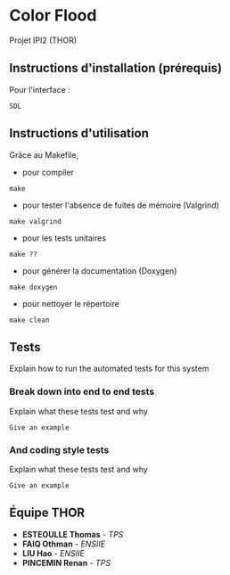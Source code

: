 # Color Flood
Projet IPI2 (THOR)

## Instructions d'installation (prérequis)

Pour l'interface :

```
SDL
```

## Instructions d'utilisation

Grâce au Makefile,
* pour compiler

```
make
```
* pour tester l'absence de fuites de mémoire (Valgrind)

```
make valgrind
```
* pour les tests unitaires

```
make ??
```
* pour générer la documentation (Doxygen)

```
make doxygen
```

* pour nettoyer le répertoire
```
make clean
```


## Tests

Explain how to run the automated tests for this system

### Break down into end to end tests

Explain what these tests test and why

```
Give an example
```

### And coding style tests

Explain what these tests test and why

```
Give an example
```

## Équipe THOR


* **ESTEOULLE Thomas** - *TPS*
* **FAIQ Othman** - *ENSIIE*
* **LIU Hao** - *ENSIIE*
* **PINCEMIN Renan** - *TPS*
